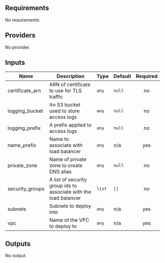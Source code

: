 ## Requirements

No requirements.

## Providers

No provider.

## Inputs

| Name | Description | Type | Default | Required |
|------|-------------|------|---------|:--------:|
| certificate\_arn | ARN of certificate to use for TLS traffic | `any` | `null` | no |
| logging\_bucket | An S3 bucket used to store access logs | `any` | `null` | no |
| logging\_prefix | A prefix applied to access logs | `any` | `null` | no |
| name\_prefix | Name to associate with load balancer | `any` | n/a | yes |
| private\_zone | Name of private zone to create DNS alias | `any` | `null` | no |
| security\_groups | A list of security group ids to associate with the load balancer | `list` | `[]` | no |
| subnets | Subnets to deploy into | `any` | n/a | yes |
| vpc | Name of the VPC to deploy to | `any` | n/a | yes |

## Outputs

No output.

